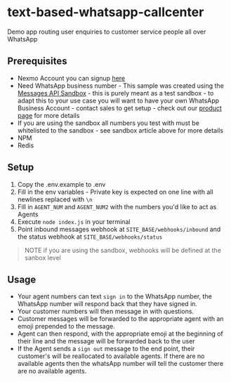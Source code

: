# text-based-whatsapp-callcenter

Demo app routing user enquiries to customer service people all over WhatsApp

## Prerequisites

* Nexmo Account you can signup [here](https://dashboard.nexmo.com/sign-up)
* Need WhatsApp business number - This sample was created using the [Messages API Sandbox](https://developer.nexmo.com/messages/concepts/messages-api-sandbox) - this is purely meant as a test sandbox - to adapt this to your use case you will want to have your own WhatsApp Business Account - contact sales to get setup - check out our [product page](https://www.vonage.com/communications-apis/messages/features/whatsapp/) for more details
* If you are using the sandbox all numbers you test with must be whitelisted to the sandbox - see sandbox article above for more details
* NPM
* Redis

## Setup

1. Copy the .env.example to .env
2. Fill in the env variables - Private key is expected on one line with all newlines replaced with `\n`
3. Fill in `AGENT_NUM` and `AGENT_NUM2` with the numbers you'd like to act as Agents
4. Execute `node index.js` in your terminal
5. Point inbound messages webhook at `SITE_BASE/webhooks/inbound` and the status webhook at `SITE_BASE/webhooks/status` 

> NOTE if you are using the sandbox, webhooks will be defined at the sanbox level

## Usage

* Your agent numbers can text `sign in` to the WhatsApp number, the WhatsApp number will respond back that they have signed in.
* Your customer numbers will then message in with questions.
* Customer messages will be forwarded to the appropriate agent with an emoji prepended to the message.
* Agent can then respond, with the appropriate emoji at the beginning of their line and the message will be forwarded back to the user
* If the Agent sends a `sign out` message to the end point, their customer's will be reallocated to available agents. If there are no available agents then the whatsApp number will tell the customer there are no available agents.
